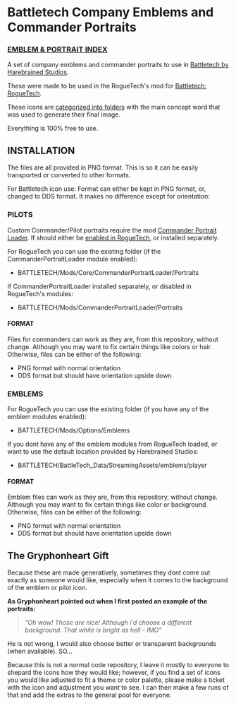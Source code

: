 <h1>Battletech Company Emblems and Commander Portraits</h1>

<h3><a href="https://github.com/Amorano/BTEP/wiki">EMBLEM & PORTRAIT INDEX</a></h3>

<p>A set of company emblems and commander portraits to use in <a href="https://harebrained-schemes.com/battletech">Battletech by Harebrained Studios</a>.</p>
<p>These were made to be used in the RogueTech's mod for <a href="http://roguewar.org/index">Battletech: RogueTech</a>.</p>
<p>These icons are <a href="https://github.com/Amorano/BTEP/wiki">categorized into folders</a> with the main concept word that was used to generate their final image.</p>
<p>Everything is 100% free to use.</p>

<h2>INSTALLATION</h2>

<p>The files are all provided in PNG format. This is so it can be easily transported or converted to other formats.</p>

<p>For Battletech icon use:
Format can either be kept in PNG format, or, changed to DDS format. It makes no difference except for orientation:

<h3>PILOTS</h3>

Custom Commander/Pilot portraits require the mod <a href="https://www.nexusmods.com/battletech/mods/84">Commander Portrait Loader</a>. If should either be <a href="https://roguetech.fandom.com/wiki/Installation#FX_Options">enabled in RogueTech</a>, or installed separately.

For RogueTech you can use the existing folder (if the CommanderPortraitLoader module enabled):

* BATTLETECH/Mods/Core/CommanderPortraitLoader/Portraits

If CommanderPortraitLoader installed separately, or disabled in RogueTech's modules:

* BATTLETECH/Mods/CommanderPortraitLoader/Portraits

<h4>FORMAT</h4>

Files for commanders can work as they are, from this repository, without change. Although you may want to fix certain things like colors or hair. Otherwise, files can be either of the following:

* PNG format with normal orientation
* DDS format but should have orientation upside down

<h3>EMBLEMS</h3>

For RogueTech you can use the existing folder (if you have any of the emblem modules enabled):

* BATTLETECH/Mods/Options/Emblems

If you dont have any of the emblem modules from RogueTech loaded, or want to use the default location provided by Harebrained Studios:

* BATTLETECH/BattleTech_Data/StreamingAssets/emblems/player

<h4>FORMAT</h4>

Emblem files can work as they are, from this repository, without change. Although you may want to fix certain things like color or background. Otherwise, files can be either of the following:

* PNG format with normal orientation
* DDS format but should have orientation upside down

<h2>The Gryphonheart Gift</h2>
<p>Because these are made generatively, sometimes they dont come out exactly as someone would like, especially when it comes to the background of the emblem or pilot icon.</p>
<p><b>As Gryphonheart pointed out when I first posted an example of the portraits: </b></p>
<blockquote><i>"Oh wow! Those are nice! Although i'd choose a different background. That white is bright as hell - IMO"</i></blockquote>
<p>He is not wrong, I would also choose better or transparent backgrounds (when available). SO...</p>
<p>Because this is not a normal code repository, I leave it mostly to everyone to shepard the icons how they would like; however, if you find a set of icons you would like adjusted to fit a theme or color palette, please make a ticket with the icon and adjustment you want to see.
I can then make a few runs of that and add the extras to the general pool for everyone.</p>
